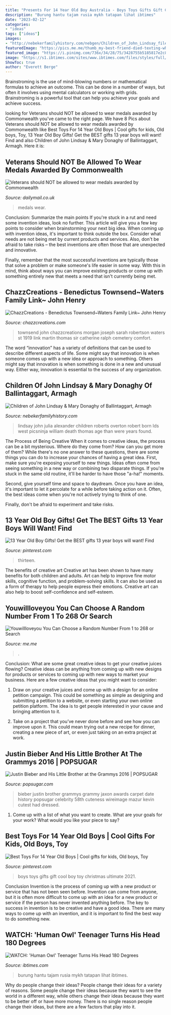 ```yaml
---
title: "Presents For 14 Year Old Boy Australia - Boys Toys Gifts Gift Cool Boy Toy Christmas Ultimate 2021"
description: "Burung hantu tajam rusia mykh tatapan lihat ibtimes"
date: "2023-02-12"
categories:
- "ideas"
tags: ["ideas"]
images:
- "http://nebekerfamilyhistory.com/nebgen/Children_of_John_Lindsay_files/original_5.jpg"
featuredImage: "https://pics.me.me/thumb_my-best-friend-died-texting-while-driving-this-was-the-33147552.png"
featured_image: "https://i.pinimg.com/736x/34/28/75/3428755b5185817e2c810cd60eed8ee4.jpg"
image: "https://s1.ibtimes.com/sites/www.ibtimes.com/files/styles/full/public/2017/11/10/owl.jpg"
ShowToc: true
author: "Everett Berge"
---
```



Brainstroming is the use of mind-blowing numbers or mathematical formulas to achieve an outcome. This can be done in a number of ways, but often it involves using mental calculators or working with grids. Brainstroming is a powerful tool that can help you achieve your goals and achieve success.

	

		
looking for Veterans should NOT be allowed to wear medals awarded by Commonwealth you've came to the right page. We have 8 Pics about Veterans should NOT be allowed to wear medals awarded by Commonwealth like Best Toys For 14 Year Old Boys | Cool gifts for kids, Old boys, Toy, 13 Year Old Boy Gifts! Get the BEST gifts 13 year boys will want! Find and also Children of John Lindsay &amp; Mary Donaghy of Ballintaggart, Armagh. Here it is:
		
    
## Veterans Should NOT Be Allowed To Wear Medals Awarded By Commonwealth

<img loading=lazy src="https://i.dailymail.co.uk/i/pix/2011/10/20/article-2051196-00A4561200000578-437_1024x615_large.jpg" onerror="this.onerror=null;this.src='https://tse4.mm.bing.net/th?id=OIP.FqTD4j1A39gqRDWwhL-EzgEsC0&amp;pid=15.1';" alt="Veterans should NOT be allowed to wear medals awarded by Commonwealth">

_Source: dailymail.co.uk_

>medals wear. 

	

Conclusion: Summarize the main points
If you're stuck in a rut and need some invention ideas, look no further. This article will give you a few key points to consider when brainstorming your next big idea.
When coming up with invention ideas, it's important to think outside the box. Consider what needs are not being met by current products and services. Also, don't be afraid to take risks – the best inventions are often those that are unexpected and innovative.

Finally, remember that the most successful inventions are typically those that solve a problem or make someone's life easier in some way. With this in mind, think about ways you can improve existing products or come up with something entirely new that meets a need that isn't currently being met.

    
## ChazzCreations - Benedictus Townsend~Waters Family Link~ John Henry

<img loading=lazy src="http://www.chazzcreations.com/yahoo_site_admin/assets/images/Comfort_townsend_ralph.32194428_std.jpg" onerror="this.onerror=null;this.src='https://tse1.mm.bing.net/th?id=OIP.d-PO2yt41PDHJ-Q5OEEi2QAAAA&amp;pid=15.1';" alt="ChazzCreations - Benedictus Townsend~Waters Family Link~ John Henry">

_Source: chazzcreations.com_

>townsend john chazzcreations morgan joseph sarah robertson waters st 1919 link martin thomas sir catherine ralph cemetery comfort. 

	

The word “innovation” has a variety of definitions that can be used to describe different aspects of life. Some might say that innovation is when someone comes up with a new idea or approach to something. Others might say that innovation is when something is done in a new and unusual way. Either way, innovation is essential to the success of any organization.

    
## Children Of John Lindsay &amp; Mary Donaghy Of Ballintaggart, Armagh

<img loading=lazy src="http://nebekerfamilyhistory.com/nebgen/Children_of_John_Lindsay_files/original_5.jpg" onerror="this.onerror=null;this.src='https://tse2.mm.bing.net/th?id=OIP.M7e5GmEw3O95LxstbiL2ZAHaKR&amp;pid=15.1';" alt="Children of John Lindsay &amp; Mary Donaghy of Ballintaggart, Armagh">

_Source: nebekerfamilyhistory.com_

>lindsay john julia alexander children roberts overton robert born lds west picsninja william death thomas age than were years found. 

	

The Process of Being Creative
When it comes to creative ideas, the process can be a bit mysterious. Where do they come from? How can you get more of them? While there's no one answer to these questions, there are some things you can do to increase your chances of having a great idea.
First, make sure you're exposing yourself to new things. Ideas often come from seeing something in a new way or combining two disparate things. If you're stuck in the same old routine, it'll be harder to have those "a-ha!" moments.

 Second, give yourself time and space to daydream. Once you have an idea, it's important to let it percolate for a while before taking action on it. Often, the best ideas come when you're not actively trying to think of one.

Finally, don't be afraid to experiment and take risks.

    
## 13 Year Old Boy Gifts! Get The BEST Gifts 13 Year Boys Will Want! Find

<img loading=lazy src="https://i.pinimg.com/736x/4a/3d/59/4a3d59d20ccf32bf5d3c02925c96f455.jpg" onerror="this.onerror=null;this.src='https://tse4.mm.bing.net/th?id=OIP.qEFK8M5iaP7Y2yFW_FUyQQHaPG&amp;pid=15.1';" alt="13 Year Old Boy Gifts! Get the BEST gifts 13 year boys will want! Find">

_Source: pinterest.com_

>thirteen. 

	

The benefits of creative art
Creative art has been shown to have many benefits for both children and adults. Art can help to improve fine motor skills, cognitive function, and problem-solving skills. It can also be used as a form of therapy to help people express their emotions. Creative art can also help to boost self-confidence and self-esteem.

    
## Youwillloveyou You Can Choose A Random Number From 1 To 268 Or Search

<img loading=lazy src="https://pics.me.me/thumb_my-best-friend-died-texting-while-driving-this-was-the-33147552.png" onerror="this.onerror=null;this.src='https://tse3.mm.bing.net/th?id=OIP.O-oVddrlbznCxvS1YLLmnAAAAA&amp;pid=15.1';" alt="Youwillloveyou You Can Choose a Random Number From 1 to 268 or Search">

_Source: me.me_

>. 

	

Conclusion: What are some great creative ideas to get your creative juices flowing?
Creative ideas can be anything from coming up with new designs for products or services to coming up with new ways to market your business. Here are a few creative ideas that you might want to consider: 
1. Draw on your creative juices and come up with a design for an online petition campaign. This could be something as simple as designing and submitting a petition to a website, or even starting your own online petition platform. The idea is to get people interested in your cause and bringing attention to it. 

2. Take on a project that you’ve never done before and see how you can improve upon it. This could mean trying out a new recipe for dinner, creating a new piece of art, or even just taking on an extra project at work.

    
## Justin Bieber And His Little Brother At The Grammys 2016 | POPSUGAR

<img loading=lazy src="http://media3.popsugar-assets.com/files/thumbor/JXqvLnB-4fqMxSsaSoxBksOOUls=/fit-in/1024x1024/2016/02/15/094/n/1922398/5cb70098bf0e7f22_GettyImages-510450574.jpg" onerror="this.onerror=null;this.src='https://tse1.mm.bing.net/th?id=OIP.ju3bzoF209Vh1bCPzO2FKwHaKy&amp;pid=15.1';" alt="Justin Bieber and His Little Brother at the Grammys 2016 | POPSUGAR">

_Source: popsugar.com_

>bieber justin brother grammys grammy jaxon awards carpet date history popsugar celebrity 58th cuteness wireimage mazur kevin cutest had dressed. 

	

1. Come up with a list of what you want to create. What are your goals for your work? What would you like your piece to say? 

    
## Best Toys For 14 Year Old Boys | Cool Gifts For Kids, Old Boys, Toy

<img loading=lazy src="https://i.pinimg.com/736x/34/28/75/3428755b5185817e2c810cd60eed8ee4.jpg" onerror="this.onerror=null;this.src='https://tse3.mm.bing.net/th?id=OIP.SlgRm770Ms9Wd3VybXOfVAHaLH&amp;pid=15.1';" alt="Best Toys For 14 Year Old Boys | Cool gifts for kids, Old boys, Toy">

_Source: pinterest.com_

>boys toys gifts gift cool boy toy christmas ultimate 2021. 

	

Conclusion
Invention is the process of coming up with a new product or service that has not been seen before. Invention can come from anyone, but it is often more difficult to come up with an idea for a new product or service if the person has never invented anything before. The key to success in invention is to be creative and have a good idea. There are many ways to come up with an invention, and it is important to find the best way to do something new.

    
## WATCH: &#039;Human Owl&#039; Teenager Turns His Head 180 Degrees

<img loading=lazy src="https://s1.ibtimes.com/sites/www.ibtimes.com/files/styles/full/public/2017/11/10/owl.jpg" onerror="this.onerror=null;this.src='https://tse2.mm.bing.net/th?id=OIP.3Hznk2hSE86rHbfKHwKdFQHaFR&amp;pid=15.1';" alt="WATCH: &#039;Human Owl&#039; Teenager Turns His Head 180 Degrees">

_Source: ibtimes.com_

>burung hantu tajam rusia mykh tatapan lihat ibtimes. 

	

Why do people change their ideas?
People change their ideas for a variety of reasons. Some people change their ideas because they want to see the world in a different way, while others change their ideas because they want to be better off or have more money. There is no single reason people change their ideas, but there are a few factors that play into it.

